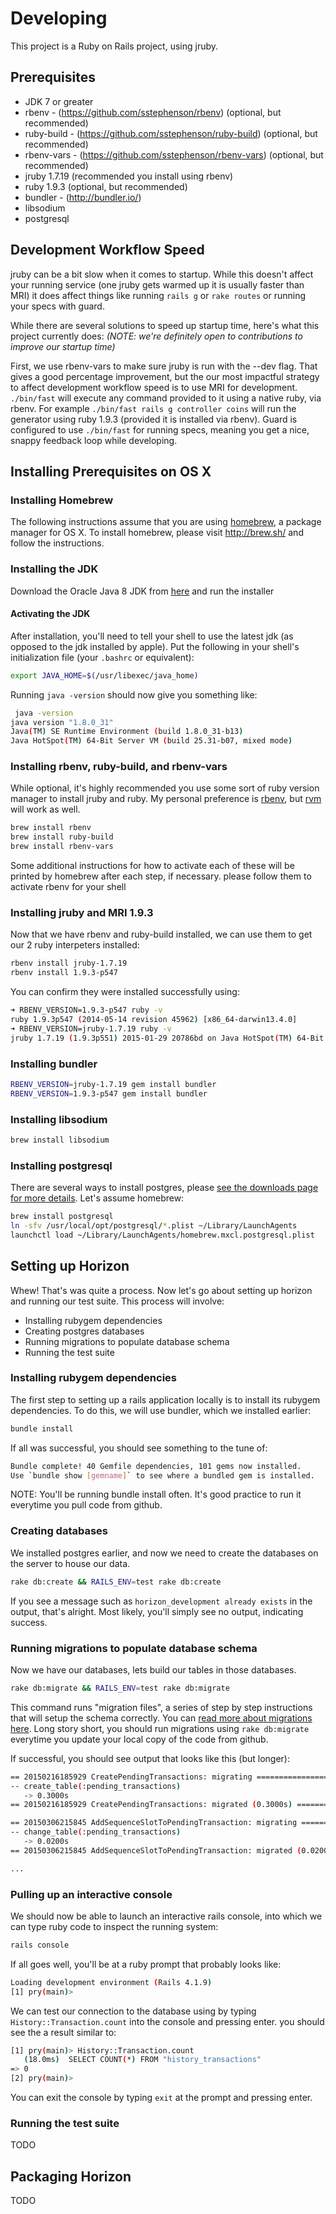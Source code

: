 # Developing

This project is a Ruby on Rails project, using jruby.

## Prerequisites

- JDK 7 or greater
- rbenv - (https://github.com/sstephenson/rbenv) (optional, but recommended)
- ruby-build - (https://github.com/sstephenson/ruby-build) (optional, but recommended)
- rbenv-vars - (https://github.com/sstephenson/rbenv-vars) (optional, but recommended)
- jruby 1.7.19 (recommended you install using rbenv)
- ruby 1.9.3 (optional, but recommended)
- bundler - (http://bundler.io/)
- libsodium
- postgresql

## Development Workflow Speed

jruby can be a bit slow when it comes to startup.  While this doesn't affect your running service (one jruby gets warmed up it is usually faster than MRI) it does affect things like running `rails g` or `rake routes` or running your specs with guard.

While there are several solutions to speed up startup time, here's what this project currently does:  *(NOTE: we're definitely open to contributions to improve our startup time)*

First, we use rbenv-vars to make sure jruby is run with the --dev flag.  That gives a good percentage improvement, but the our most impactful strategy to affect development workflow speed is to use MRI for development. `./bin/fast` will execute any command provided to it using a native ruby, via rbenv.  For example `./bin/fast rails g controller coins` will run the generator using ruby 1.9.3 (provided it is installed via rbenv). Guard is configured to use `./bin/fast` for running specs, meaning you get a nice, snappy feedback loop while developing.

## Installing Prerequisites on OS X

### Installing Homebrew

The following instructions assume that you are using [homebrew](http://brew.sh/), a package manager for OS X.  To install homebrew, please visit http://brew.sh/ and follow the instructions.

### Installing the JDK

Download the Oracle Java 8 JDK from [here](http://www.oracle.com/technetwork/java/javase/downloads/jdk8-downloads-2133151.html) and run the installer

#### Activating the JDK

After installation, you'll need to tell your shell to use the latest jdk (as opposed to the jdk installed by apple).  Put the following in your shell's initialization file (your `.bashrc` or equivalent):

```bash
export JAVA_HOME=$(/usr/libexec/java_home)
```

Running `java -version` should now give you something like:

```bash
 java -version
java version "1.8.0_31"
Java(TM) SE Runtime Environment (build 1.8.0_31-b13)
Java HotSpot(TM) 64-Bit Server VM (build 25.31-b07, mixed mode)
```

### Installing rbenv, ruby-build, and rbenv-vars

While optional, it's highly recommended you use some sort of ruby version manager to install jruby and ruby. My personal preference is [rbenv](https://github.com/sstephenson/rbenv), but [rvm](https://rvm.io) will work as well.

```bash
brew install rbenv
brew install ruby-build
brew install rbenv-vars
```

Some additional instructions for how to activate each of these will be printed by homebrew after each step, if necessary.  please follow them to activate rbenv for your shell

###  Installing jruby and MRI 1.9.3

Now that we have rbenv and ruby-build installed, we can use them to get our 2 ruby interpeters installed:

```bash
rbenv install jruby-1.7.19
rbenv install 1.9.3-p547
```

You can confirm they were installed successfully using:

```bash
➜ RBENV_VERSION=1.9.3-p547 ruby -v
ruby 1.9.3p547 (2014-05-14 revision 45962) [x86_64-darwin13.4.0]
➜ RBENV_VERSION=jruby-1.7.19 ruby -v
jruby 1.7.19 (1.9.3p551) 2015-01-29 20786bd on Java HotSpot(TM) 64-Bit Server VM 1.8.0_31-b13 +jit [darwin-x86_64]
```

### Installing bundler

```bash
RBENV_VERSION=jruby-1.7.19 gem install bundler
RBENV_VERSION=1.9.3-p547 gem install bundler
```

### Installing libsodium

```bash
brew install libsodium
```

### Installing postgresql

There are several ways to install postgres, please [see the downloads page for more details](http://www.postgresql.org/download/macosx/).  Let's assume homebrew:

```bash
brew install postgresql
ln -sfv /usr/local/opt/postgresql/*.plist ~/Library/LaunchAgents
launchctl load ~/Library/LaunchAgents/homebrew.mxcl.postgresql.plist
```

## Setting up Horizon

Whew! That's was quite a process.  Now let's go about setting up horizon and running our test suite.  This process will involve:

- Installing rubygem dependencies
- Creating postgres databases
- Running migrations to populate database schema
- Running the test suite

### Installing rubygem dependencies

The first step to setting up a rails application locally is to install its rubygem dependencies.  To do this, we will use bundler, which we installed earlier:

```bash
bundle install
```

If all was successful, you should see something to the tune of:

```bash
Bundle complete! 40 Gemfile dependencies, 101 gems now installed.
Use `bundle show [gemname]` to see where a bundled gem is installed.
```

NOTE: You'll be running bundle install often.  It's good practice to run it everytime you pull code from github.

### Creating databases

We installed postgres earlier, and now we need to create the databases on the server to house our data.

```bash
rake db:create && RAILS_ENV=test rake db:create
```

If you see a message such as `horizon_development already exists` in the output, that's alright.  Most likely, you'll simply see no output, indicating success.

### Running migrations to populate database schema

Now we have our databases, lets build our tables in those databases.

```bash
rake db:migrate && RAILS_ENV=test rake db:migrate
```

This command runs "migration files", a series of step by step instructions that will setup the schema correctly.  You can [read more about migrations here](http://edgeguides.rubyonrails.org/active_record_migrations.html). Long story short, you should run migrations using `rake db:migrate` everytime you update your local copy of the code from github.

If successful, you should see output that looks like this (but longer):

```bash
== 20150216185929 CreatePendingTransactions: migrating ========================
-- create_table(:pending_transactions)
   -> 0.3000s
== 20150216185929 CreatePendingTransactions: migrated (0.3000s) ===============

== 20150306215845 AddSequenceSlotToPendingTransaction: migrating ==============
-- change_table(:pending_transactions)
   -> 0.0200s
== 20150306215845 AddSequenceSlotToPendingTransaction: migrated (0.0200s) =====

...
```
### Pulling up an interactive console

We should now be able to launch an interactive rails console, into which we can type ruby code to inspect the running system:

```bash
rails console
```

If all goes well, you'll be at a ruby prompt that probably looks like:

```bash
Loading development environment (Rails 4.1.9)
[1] pry(main)>
```

We can test our connection to the database using by typing `History::Transaction.count` into the console and pressing enter.  you should see the a result similar to:

```bash
[1] pry(main)> History::Transaction.count
   (18.0ms)  SELECT COUNT(*) FROM "history_transactions"
=> 0
[2] pry(main)>
```

You can exit the console by typing `exit` at the prompt and pressing enter.

### Running the test suite

TODO


## Packaging Horizon

TODO


